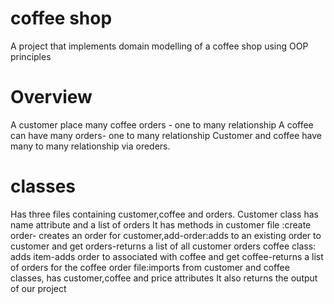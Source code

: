 # coffee shop
A project that implements domain modelling of a coffee shop using OOP principles


# Overview
A customer place many coffee orders - one to many relationship
A coffee can have many orders- one to many relationship
Customer and coffee have many to many relationship via oreders.

# classes
Has three files containing  customer,coffee and orders.
Customer class has name attribute and a list of orders
It has methods in customer file  :create order- creates an order for customer,add-order:adds to an existing order to customer and get orders-returns a list of all customer orders
coffee class: adds item-adds order to associated with coffee and get coffee-returns a list of orders for the coffee
order file:imports from customer and coffee classes, has customer,coffee and price attributes It also  returns  the output of our project                                          